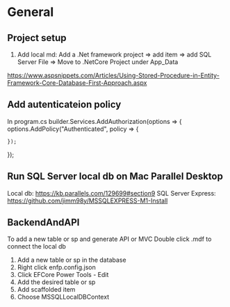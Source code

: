 # General

## Project setup
1. Add local md: Add a .Net framework project => add item => add SQL Server File => Move to .NetCore Project under App_Data

https://www.aspsnippets.com/Articles/Using-Stored-Procedure-in-Entity-Framework-Core-Database-First-Approach.aspx

## Add autenticateion policy
In program.cs
builder.Services.AddAuthorization(options =>
{
    options.AddPolicy("Authenticated", policy =>
    {

    });
});

## Run SQL Server local db on Mac Parallel Desktop
Local db: 
https://kb.parallels.com/129699#section9
SQL Server Express:
https://github.com/jimm98y/MSSQLEXPRESS-M1-Install

## BackendAndAPI
To add a new table or sp and generate API or MVC
Double click .mdf to connect the local db
1. Add a new table or sp in the database
2. Right click enfp.config.json
3. Click EFCore Power Tools - Edit
4. Add the desired table or sp
5. Add scaffolded item
6. Choose MSSQLLocalDBContext 


